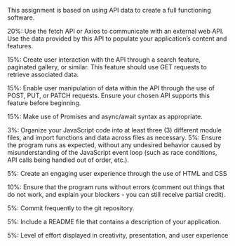 This assignment is based on using API data to create a full functioning software.



20%: Use the fetch API or Axios to communicate with an
     external web API. Use the data provided by this API
     to populate your application’s content and features.

15%: Create user interaction with the API through a search
     feature, paginated gallery, or similar. This feature 
     should use GET requests to retrieve associated data.

15%: Enable user manipulation of data within the API through
     the use of POST, PUT, or PATCH requests. Ensure your chosen 
     API supports this feature before beginning.

15%: Make use of Promises and async/await syntax 
     as appropriate.

3%: Organize your JavaScript code into at least three
    (3) different module files, and import functions 
    and data across files as necessary.
5%: Ensure the program runs as expected, without any
    undesired behavior caused by misunderstanding of the
    JavaScript event loop (such as race conditions, API 
    calls being handled out of order, etc.).

5%: Create an engaging user experience through the use
    of HTML and CSS

10%: Ensure that the program runs without errors
     (comment out things that do not work, and 
     explain your blockers - you can still 
     receive partial credit).

5%: Commit frequently to the git repository.

5%: Include a README file that contains a
    description of your application.

5%: Level of effort displayed in creativity,
    presentation, and user experience
